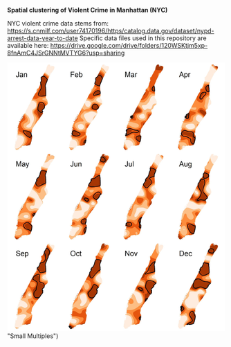 **Spatial clustering of Violent Crime in Manhattan (NYC)**

NYC violent crime data stems from: https://s.cnmilf.com/user74170196/https/catalog.data.gov/dataset/nypd-arrest-data-year-to-date
Specific data files used in this repository are available here: https://drive.google.com/drive/folders/120WSKtjm5xp-8fnAmC4JSrGNNtMVTYG6?usp=sharing

![alt text](https://github.com/alexandster/SPARR-NYC-Violent-Crime/blob/main/small_multiples.jpg) "Small Multiples")

